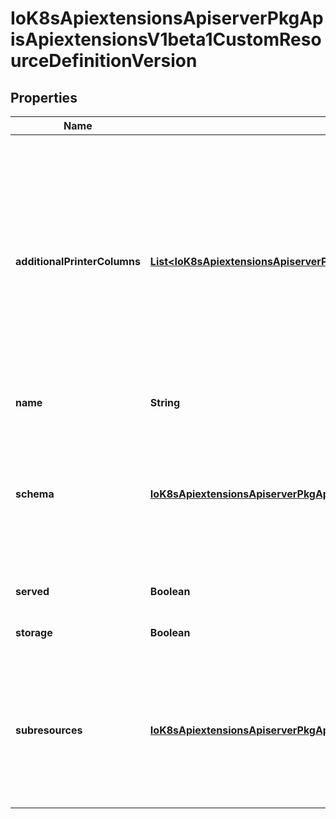 
# IoK8sApiextensionsApiserverPkgApisApiextensionsV1beta1CustomResourceDefinitionVersion

## Properties
Name | Type | Description | Notes
------------ | ------------- | ------------- | -------------
**additionalPrinterColumns** | [**List&lt;IoK8sApiextensionsApiserverPkgApisApiextensionsV1beta1CustomResourceColumnDefinition&gt;**](IoK8sApiextensionsApiserverPkgApisApiextensionsV1beta1CustomResourceColumnDefinition.md) | AdditionalPrinterColumns are additional columns shown e.g. in kubectl next to the name. Defaults to a created-at column. Top-level and per-version columns are mutually exclusive. Per-version columns must not all be set to identical values (top-level columns should be used instead) This field is alpha-level and is only honored by servers that enable the CustomResourceWebhookConversion feature. NOTE: CRDs created prior to 1.13 populated the top-level additionalPrinterColumns field by default. To apply an update that changes to per-version additionalPrinterColumns, the top-level additionalPrinterColumns field must be explicitly set to null |  [optional]
**name** | **String** | Name is the version name, e.g. “v1”, “v2beta1”, etc. | 
**schema** | [**IoK8sApiextensionsApiserverPkgApisApiextensionsV1beta1CustomResourceValidation**](IoK8sApiextensionsApiserverPkgApisApiextensionsV1beta1CustomResourceValidation.md) | Schema describes the schema for CustomResource used in validation, pruning, and defaulting. Top-level and per-version schemas are mutually exclusive. Per-version schemas must not all be set to identical values (top-level validation schema should be used instead) This field is alpha-level and is only honored by servers that enable the CustomResourceWebhookConversion feature. |  [optional]
**served** | **Boolean** | Served is a flag enabling/disabling this version from being served via REST APIs | 
**storage** | **Boolean** | Storage flags the version as storage version. There must be exactly one flagged as storage version. | 
**subresources** | [**IoK8sApiextensionsApiserverPkgApisApiextensionsV1beta1CustomResourceSubresources**](IoK8sApiextensionsApiserverPkgApisApiextensionsV1beta1CustomResourceSubresources.md) | Subresources describes the subresources for CustomResource Top-level and per-version subresources are mutually exclusive. Per-version subresources must not all be set to identical values (top-level subresources should be used instead) This field is alpha-level and is only honored by servers that enable the CustomResourceWebhookConversion feature. |  [optional]



